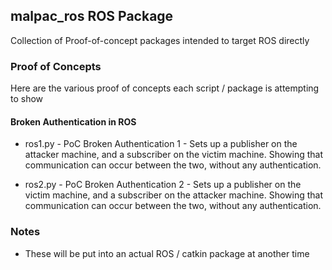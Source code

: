 ## malpac_ros ROS Package
Collection of Proof-of-concept packages intended to target ROS directly

### Proof of Concepts
Here are the various proof of concepts each script / package is attempting to show

#### Broken Authentication in ROS
  * ros1.py - PoC Broken Authentication 1 - Sets up a publisher on the attacker machine, and a subscriber on the victim machine. Showing that communication can occur between the two, without any authentication.

  * ros2.py - PoC Broken Authentication 2 - Sets up a publisher on the victim machine, and a subscriber on the attacker machine. Showing that communication can occur between the two, without any authentication.

### Notes
  * These will be put into an actual ROS / catkin package at another time
